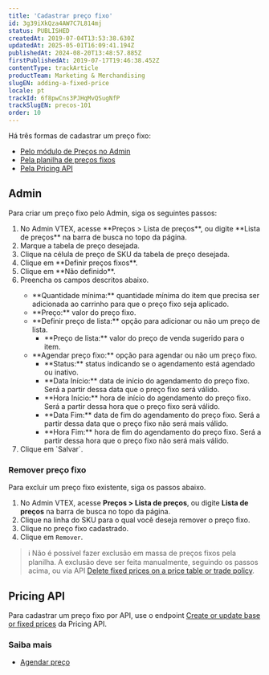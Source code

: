 ```yaml
---
title: 'Cadastrar preço fixo'
id: 3g39iXkQza4AW7C7L814mj
status: PUBLISHED
createdAt: 2019-07-04T13:53:38.630Z
updatedAt: 2025-05-01T16:09:41.194Z
publishedAt: 2024-08-20T13:48:57.885Z
firstPublishedAt: 2019-07-17T19:46:38.452Z
contentType: trackArticle
productTeam: Marketing & Merchandising
slugEN: adding-a-fixed-price
locale: pt
trackId: 6f8pwCns3PJHqMvQSugNfP
trackSlugEN: precos-101
order: 10
---
```


Há três formas de cadastrar um preço fixo:

- [Pelo módulo de Preços no Admin](#admin)
- [Pela planilha de preços fixos](/pt/tracks/precos-101--6f8pwCns3PJHqMvQSugNfP/5lV5s54lQ69zPXxngbpI5D)
- [Pela Pricing API](#pricing-api)

## Admin

Para criar um preço fixo pelo Admin, siga os seguintes passos:

<ol>
    <li>No Admin VTEX, acesse **Preços &gt; Lista de preços**, ou digite **Lista de preços** na barra de busca no topo da página.</li>
    <li>Marque a tabela de preço desejada.</li>
    <li>Clique na célula de preço de SKU da tabela de preço desejada.</li>
    <li>Clique em **Definir preços fixos**.</li>
    <li>Clique em **Não definido**.</li>
    <li>Preencha os campos descritos abaixo.</li>
    <ul>
        <li>**Quantidade mínima:** quantidade mínima do item que precisa ser adicionada ao carrinho para que o preço fixo seja aplicado.</li>
        <li>**Preço:** valor do preço fixo.</li>
        <li>**Definir preço de lista:** opção para adicionar <i class="fas fa-toggle-on"></i> ou não <i class="fas fa-toggle-off"></i> um preço de lista.
            <ul>
                <li>**Preço de lista:** valor do preço de venda sugerido para o item.</li>
            </ul>
        </li>
        <li>**Agendar preço fixo:** opção para agendar <i class="fas fa-toggle-on"></i> ou não <i class="fas fa-toggle-off"></i> um preço fixo.
            <ul>
                <li>**Status:** status indicando se o agendamento está agendado ou inativo.</li>
                <li>**Data Início:** data de início do agendamento do preço fixo. Será a partir dessa data que o preço fixo será válido.</li>
                <li>**Hora Início:** hora de início do agendamento do preço fixo. Será a partir dessa hora que o preço fixo será válido.</li>
                <li>**Data Fim:** data de fim do agendamento do preço fixo. Será a partir dessa data que o preço fixo não será mais válido.</li>
                <li>**Hora Fim:** hora de fim do agendamento do preço fixo. Será a partir dessa hora que o preço fixo não será mais válido.</li>
            </ul>
        </li>
    </ul>
    <li>Clique em `Salvar`.</li>
</ol>

### Remover preço fixo

Para excluir um preço fixo existente, siga os passos abaixo.

1. No Admin VTEX, acesse **Preços > Lista de preços**, ou digite **Lista de preços** na barra de busca no topo da página.
2. Clique na linha do SKU para o qual você deseja remover o preço fixo.
3. Clique no preço fixo cadastrado.
4. Clique em `Remover`.

> ℹ️ Não é possível fazer exclusão em massa de preços fixos pela planilha. A exclusão deve ser feita manualmente, seguindo os passos acima, ou via API [Delete fixed prices on a price table or trade policy](https://developers.vtex.com/docs/api-reference/pricing-api#delete-/pricing/prices/-itemId-/fixed/-priceTableId-).

## Pricing API

Para cadastrar um preço fixo por API, use o endpoint [Create or update base or fixed prices](https://developers.vtex.com/docs/api-reference/pricing-api#put-/pricing/prices/-itemId-) da Pricing API.

### Saiba mais

* [Agendar preço](/pt/tutorial/agendar-preco--4vVha6TGzYkguWuMOqCcCk)
